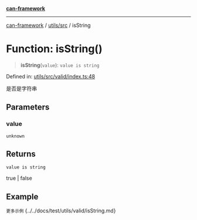 [**can-framework**](../../../README.md)

***

[can-framework](../../../modules.md) / [utils/src](../README.md) / isString

# Function: isString()

> **isString**(`value`): `value is string`

Defined in: [utils/src/valid/index.ts:48](https://github.com/acanowl/acanowl-framework/blob/7ba94079de1593f6a108902ca9202f39af1164e0/packages/utils/src/valid/index.ts#L48)

是否是字符串

## Parameters

### value

`unknown`

## Returns

`value is string`

true | false

## Example

```更多示例```
{../../docs/test/utils/valid/isString.md}
